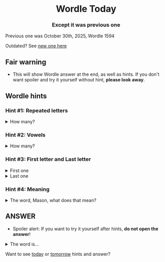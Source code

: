 <h1 align="center">
Wordle Today
</h1>

<h3 align="center">
Except it was previous one
</h3>

Previous one was October 30th, 2025, Wordle 1594

Outdated? See [new one here](README.md)

## Fair warning
- This will show Wordle answer at the end, as well as hints. If you don't want spoiler and try it yourself without hint, **please look away**.

## Wordle hints

### Hint #1: Repeated letters
<details>
  <summary>How many?</summary>
  Zero repeated letters.
</details>

### Hint #2: Vowels
<details>
  <summary>How many?</summary>
  There are 2 vowels. 
</details>

### Hint #3: First letter and Last letter
<details>
  <summary>First one</summary>
  Begins with the letter "L"
</details>
<details>
  <summary>Last one</summary>
  Ends with the letter "E"
</details>

### Hint #4: Meaning
<details>
  <summary>The word, Mason, what does that mean?</summary>
  To invite; bid; ask.
</details>

## ANSWER
- Spoiler alert: If you want to try it yourself after hints, **do not open the answer**!

<details>
  <summary>The word is...</summary>
  LATHE
</details>

Want to see [today](README.md) or [tomorrow](TOMORROW.md) hints and answer?